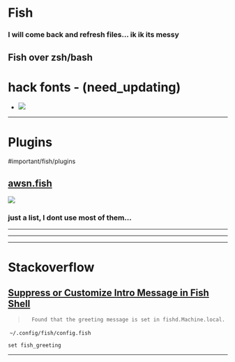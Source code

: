 # Fish
### I will come back and refresh files... ik ik its messy

## Fish over zsh/bash




# hack fonts  -  (need_updating)

- ![](../z/aharo_179.png)




---

# Plugins
#important/fish/plugins


## [awsn.fish](https://github.com/jorgebucaran/awsm.fish)
![](../z/aharo24%202023-01-13%20at%201.41.27%20AM.png)

### just a list, I dont use most of them...




---
---
---




# Stackoverflow

## [Suppress or Customize Intro Message in Fish Shell](https://stackoverflow.com/questions/13995857/suppress-or-customize-intro-message-in-fish-shell)


>		Found that the greeting message is set in fishd.Machine.local.


 `~/.config/fish/config.fish`


``` fish
set fish_greeting
```



---















































































































